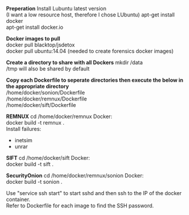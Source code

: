 **Preperation**
Install Lubuntu latest version  
(I want a low resource host, therefore I chose LUbuntu)
apt-get install docker  
apt-get install docker.io  


**Docker images to pull**  
docker pull blacktop/jsdetox  
docker pull ubuntu:14.04
(needed to create forensics docker images)


**Create a directory to share with all Dockers** 
mkdir /data  
/tmp will also be shared by default


**Copy each Dockerfile to seperate directories then execute the below in the appropriate directory**  
/home/docker/sonion/Dockerfile  
/home/docker/remnux/Dockerfile  
/home/docker/sift/Dockerfile  


**REMNUX**
cd /home/docker/remnux Docker:  
docker build -t remnux .  
Install failures:  
- inetsim
- unrar


**SIFT**
cd /home/docker/sift Docker:  
docker build -t sift .  


**SecurityOnion**
cd /home/docker/remnux/sonion Docker:  
docker build -t sonion .  


Use "service ssh start" to start sshd and then ssh to the IP of the docker container.  
Refer to Dockerfile for each image to find the SSH password.
